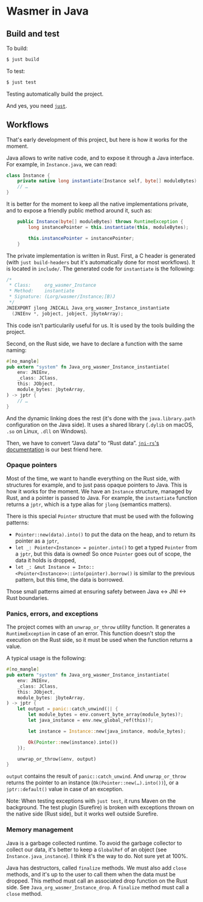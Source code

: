 # Wasmer in Java

## Build and test

To build:

```sh
$ just build
```

To test:

```sh
$ just test
```

Testing automatically build the project.

And yes, you need [`just`](https://github.com/casey/just/).

## Workflows

That's early development of this project, but here is how it works for
the moment.

Java allows to write native code, and to expose it through a Java
interface. For example, in `Instance.java`, we can read:

```java
class Instance {
    private native long instantiate(Instance self, byte[] moduleBytes) throws RuntimeException;
    // …
}
```

It is better for the moment to keep all the native implementations
private, and to expose a friendly public method around it, such as:

```java
    public Instance(byte[] moduleBytes) throws RuntimeException {
        long instancePointer = this.instantiate(this, moduleBytes);

        this.instancePointer = instancePointer;
    }
```

The private implementation is written in Rust. First, a C header is
generated (with `just build-headers` but it's automatically done for
most workflows). It is located in `include/`. The generated code for
`instantiate` is the following:

```c
/*
 * Class:     org_wasmer_Instance
 * Method:    instantiate
 * Signature: (Lorg/wasmer/Instance;[B)J
 */
JNIEXPORT jlong JNICALL Java_org_wasmer_Instance_instantiate
  (JNIEnv *, jobject, jobject, jbyteArray);
```

This code isn't particularily useful for us. It is used by the tools
building the project.

Second, on the Rust side, we have to declare a function with the same
naming:

```rust
#[no_mangle]
pub extern "system" fn Java_org_wasmer_Instance_instantiate(
    env: JNIEnv,
    _class: JClass,
    this: JObject,
    module_bytes: jbyteArray,
) -> jptr {
    // …
}
```

And the dynamic linking does the rest (it's done with the
`java.library.path` configuration on the Java side). It uses a shared
library (`.dylib` on macOS, `.so` on Linux, `.dll` on Windows).

Then, we have to convert “Java data” to “Rust data”. [`jni-rs`'s
documentation](https://docs.rs/jni/0.14.0/jni/index.html) is our best
friend here.

### Opaque pointers

Most of the time, we want to handle everything on the Rust side, with
structures for example, and to just pass opaque pointers to Java. This
is how it works for the moment. We have an `Instance` structure,
managed by Rust, and a pointer is passed to Java. For example, the
`instantiate` function returns a `jptr`, which is a type alias for
`jlong` (semantics matters).

There is this special `Pointer` structure that must be used with the
following patterns:

  * `Pointer::new(data).into()` to put the data on the heap, and to
    return its pointer as a `jptr`,
  * `let _: Pointer<Instance> = pointer.into()` to get a typed
    `Pointer` from a `jptr`, but this data is owned! So once `Pointer`
    goes out of scope, the data it holds is dropped,
  * `let _: &mut Instance =
    Into::<Pointer<Instance>>::into(pointer).borrow()` is similar to
    the previous pattern, but this time, the data is borrowed.

Those small patterns aimed at ensuring safety between Java <-> JNI <->
Rust boundaries.

### Panics, errors, and exceptions

The project comes with an `unwrap_or_throw` utility function. It
generates a `RuntimeException` in case of an error. This function
doesn't stop the execution on the Rust side, so it must be used when
the function returns a value.

A typical usage is the following:

```rust
#[no_mangle]
pub extern "system" fn Java_org_wasmer_Instance_instantiate(
    env: JNIEnv,
    _class: JClass,
    this: JObject,
    module_bytes: jbyteArray,
) -> jptr {
    let output = panic::catch_unwind(|| {
        let module_bytes = env.convert_byte_array(module_bytes)?;
        let java_instance = env.new_global_ref(this)?;

        let instance = Instance::new(java_instance, module_bytes);

        Ok(Pointer::new(instance).into())
    });

    unwrap_or_throw(&env, output)
}
```

`output` contains the result of `panic::catch_unwind`. And
`unwrap_or_throw` returns the pointer to an instance
(`Ok(Pointer::new(…).into())`), or a `jptr::default()` value in case
of an exception.

Note: When testing exceptions with `just test`, it runs Maven on the
background. The test plugin (Surefire) is broken with exceptions
thrown on the native side (Rust side), but it works well outside
Surefire.

### Memory management

Java is a garbage collected runtime. To avoid the garbage collector to
collect our data, it's better to keep a `GlobalRef` of an object (see
`Instance.java_instance`). I think it's the way to do. Not sure yet at
100%.

Java has destructors, called `finalize` methods. We must also add
`close` methods, and it's up to the user to call them when the data
must be dropped. This method must call an associated drop function on
the Rust side. See `Java_org_wasmer_Instance_drop`. A `finalize`
method must call a `close` method.
